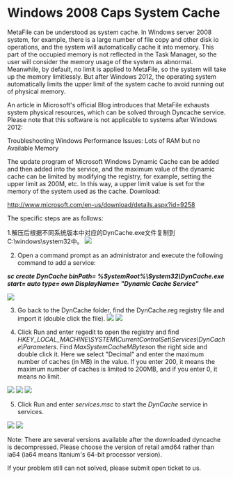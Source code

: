 # Windows 2008 Caps System Cache
MetaFile can be understood as system cache. In Windows server 2008 system, for example, there is a large number of file copy and other disk io operations, and the system will automatically cache it into memory. This part of the occupied memory is not reflected in the Task Manager, so the user will consider the memory usage of the system as abnormal. Meanwhile, by default, no limit is applied to MetaFile, so the system will take up the memory limitlessly. But after Windows 2012, the operating system automatically limits the upper limit of the system cache to avoid running out of physical memory.

An article in Microsoft's official Blog introduces that MetaFile exhausts system physical resources, which can be solved through Dyncache service. Please note that this software is not applicable to systems after Windows 2012:

Troubleshooting Windows Performance Issues: Lots of RAM but no Available Memory



The update program of Microsoft Windows Dynamic Cache can be added and then added into the service, and the maximum value of the dynamic cache can be limited by modifying the registry, for example, setting the upper limit as 200M, etc. In this way, a upper limit value is set for the memory of the system used as the cache. Download:

http://www.microsoft.com/en-us/download/details.aspx?id=9258 

The specific steps are as follows:

1.解压后根据不同系统版本中对应的DynCache.exe文件复制到C:\windows\system32中。
![](https://github.com/jdcloudcom/cn/blob/edit/image/Elastic-Compute/Virtual-Machine/Windows/Windows2008%E9%99%90%E5%88%B6%E7%B3%BB%E7%BB%9F%E7%BC%93%E5%AD%98%E4%B8%8A%E9%99%9001.png)

2. Open a command prompt as an administrator and execute the following command to add a service:

***sc create DynCache binPath= %SystemRoot%\System32\DynCache.exe start= auto type= own DisplayName= "Dynamic Cache Service"***

![](https://github.com/jdcloudcom/cn/blob/edit/image/Elastic-Compute/Virtual-Machine/Windows/Windows2008%E9%99%90%E5%88%B6%E7%B3%BB%E7%BB%9F%E7%BC%93%E5%AD%98%E4%B8%8A%E9%99%9002.png)

3. Go back to the DynCache folder, find the DynCache.reg registry file and import it (double click the file).
![](https://github.com/jdcloudcom/cn/blob/edit/image/Elastic-Compute/Virtual-Machine/Windows/Windows2008%E9%99%90%E5%88%B6%E7%B3%BB%E7%BB%9F%E7%BC%93%E5%AD%98%E4%B8%8A%E9%99%9003.png)
![](https://github.com/jdcloudcom/cn/blob/edit/image/Elastic-Compute/Virtual-Machine/Windows/Windows2008%E9%99%90%E5%88%B6%E7%B3%BB%E7%BB%9F%E7%BC%93%E5%AD%98%E4%B8%8A%E9%99%9004.png)

4. Click Run and enter regedit to open the registry and find *HKEY_LOCAL_MACHINE\SYSTEM\CurrentControlSet\Services\DynCache\Parameters*. Find *MaxSystemCacheMBytes*on the right side and double click it. Here we select "Decimal" and enter the maximum number of caches (in MB) in the value. If you enter 200, it means the maximum number of caches is limited to 200MB, and if you enter 0, it means no limit.

![](https://github.com/jdcloudcom/cn/blob/edit/image/Elastic-Compute/Virtual-Machine/Windows/Windows2008%E9%99%90%E5%88%B6%E7%B3%BB%E7%BB%9F%E7%BC%93%E5%AD%98%E4%B8%8A%E9%99%9005.png)
![](https://github.com/jdcloudcom/cn/blob/edit/image/Elastic-Compute/Virtual-Machine/Windows/Windows2008%E9%99%90%E5%88%B6%E7%B3%BB%E7%BB%9F%E7%BC%93%E5%AD%98%E4%B8%8A%E9%99%9006.png)
![](https://github.com/jdcloudcom/cn/blob/edit/image/Elastic-Compute/Virtual-Machine/Windows/Windows2008%E9%99%90%E5%88%B6%E7%B3%BB%E7%BB%9F%E7%BC%93%E5%AD%98%E4%B8%8A%E9%99%9007.png)

5. Click Run and enter *services.msc* to start the *DynCache* service in services.

![](https://github.com/jdcloudcom/cn/blob/edit/image/Elastic-Compute/Virtual-Machine/Windows/Windows2008%E9%99%90%E5%88%B6%E7%B3%BB%E7%BB%9F%E7%BC%93%E5%AD%98%E4%B8%8A%E9%99%9008.png)
![](https://github.com/jdcloudcom/cn/blob/edit/image/Elastic-Compute/Virtual-Machine/Windows/Windows2008%E9%99%90%E5%88%B6%E7%B3%BB%E7%BB%9F%E7%BC%93%E5%AD%98%E4%B8%8A%E9%99%9009.png)

Note: There are several versions available after the downloaded dyncache is decompressed. Please choose the version of retail amd64 rather than ia64 (ia64 means Itanium's 64-bit processor version).



If your problem still can not solved, please submit open ticket to us.

